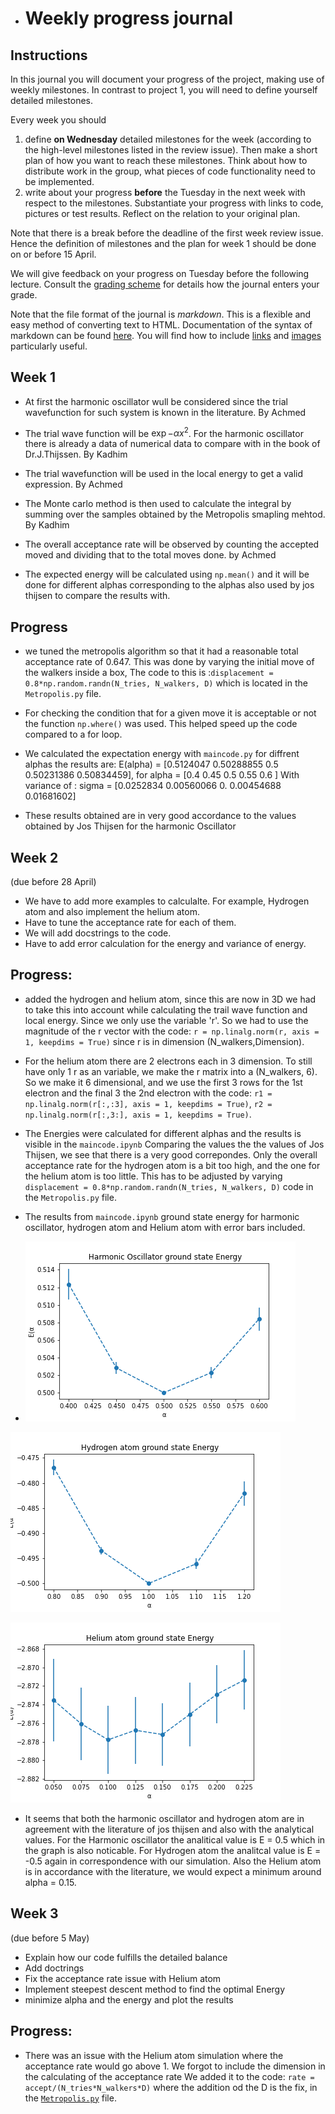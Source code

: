 *  # Weekly progress journal

## Instructions

In this journal you will document your progress of the project, making use of weekly milestones. In contrast to project 1, you will need to define yourself detailed milestones.

Every week you should 

1. define **on Wednesday** detailed milestones for the week (according to the
   high-level milestones listed in the review issue).
   Then make a short plan of how you want to 
   reach these milestones. Think about how to distribute work in the group, 
   what pieces of code functionality need to be implemented. 
2. write about your progress **before** the Tuesday in the next week with
   respect to the milestones. Substantiate your progress with links to code,
   pictures or test results. Reflect on the relation to your original plan.

Note that there is a break before the deadline of the first week review
issue. Hence the definition of milestones and the plan for week 1 should be
done on or before 15 April.

We will give feedback on your progress on Tuesday before the following lecture. Consult the 
[grading scheme](https://computationalphysics.quantumtinkerer.tudelft.nl/proj2-grading/) 
for details how the journal enters your grade.

Note that the file format of the journal is *markdown*. This is a flexible and easy method of 
converting text to HTML. 
Documentation of the syntax of markdown can be found 
[here](https://docs.gitlab.com/ee/user/markdown.html#gfm-extends-standard-markdown). 
You will find how to include [links](https://docs.gitlab.com/ee/user/markdown.html#links) and 
[images](https://docs.gitlab.com/ee/user/markdown.html#images) particularly
useful.

## Week 1
- At first the harmonic oscillator wull be considered since the trial wavefunction for such system is known in the literature. By Achmed 

- The trial wave function will be $\exp{-{\alpha}x^{2}}$. For the harmonic oscillator there is already a data of numerical data to compare with in the book of Dr.J.Thijssen. By Kadhim 

- The trial wavefunction will be used in the local energy to get a valid expression. By Achmed

- The Monte carlo method is then used to calculate the integral by summing over the samples obtained by the Metropolis smapling mehtod. By Kadhim

- The overall acceptance rate will be observed by counting the accepted moved and dividing that to the total moves done. by Achmed

- The expected energy will be calculated using `np.mean()` and it will be done for different alphas corresponding to the alphas also used by jos thijsen to compare the results with.



## Progress




- we tuned the metropolis algorithm so that it had a reasonable total acceptance rate of 0.647. This was done by varying the initial move of the walkers inside a box,
The code to this is :`displacement = 0.8*np.random.randn(N_tries, N_walkers, D)` which is located in the `Metropolis.py` file.

- For checking the condition that for a given move it is acceptable or not the function `np.where()` was used. This helped speed up the code compared to a for loop.

- We calculated the expectation energy with `maincode.py` for diffrent alphas the results are: E(alpha) = [0.5124047  0.50288855 0.5        0.50231386 0.50834459], for alpha = [0.4  0.45 0.5  0.55 0.6 ]
With variance of : sigma = [0.0252834  0.00560066 0.         0.00454688 0.01681602]
- These results obtained are in very good accordance to the values obtained by Jos Thijsen for the harmonic Oscillator


## Week 2
(due before 28 April)

- We have to add more examples to calculalte. For example, Hydrogen atom and also implement the helium atom.
- Have to tune the acceptance rate for each of them.
- We will add docstrings to the code.
- Have to add error calculation for the energy and variance of energy.

## Progress:
- added the hydrogen and helium atom, since this are now in 3D we had to take this into account while calculating the trail wave function and local energy. Since we only use the variable 'r'.
So we had to use the magnitude of the r vector with the code: `r = np.linalg.norm(r, axis = 1, keepdims = True)` since r is in dimension (N_walkers,Dimension).

- For the helium atom there are 2 electrons each in 3 dimension. To still have only 1 r as an variable, we make the r matrix into a (N_walkers, 6). So we make it 6 dimensional,
and we use the first 3 rows for the 1st electron and the final 3 the 2nd electron with the code: `r1 = np.linalg.norm(r[:,:3], axis = 1, keepdims = True)`, `r2 = np.linalg.norm(r[:,3:], axis = 1, keepdims = True)`.

- The Energies were calculated for different alphas and the results is visible in the `maincode.ipynb` [](https://gitlab.kwant-project.org/computational_physics_projects/Project-2---QMC_N_mido1/-/blob/master/maincode.ipynb)
Comparing the values the the values of Jos Thijsen, we see that there is a very good correpondes. Only the overall acceptance rate for the hydrogen atom is a bit too high, and the one for the helium atom is too little.
This has to be adjusted by varying `displacement = 0.8*np.random.randn(N_tries, N_walkers, D)` code in the `Metropolis.py` file.
- The results from `maincode.ipynb` ground state energy for harmonic oscillator, hydrogen atom and Helium atom with error bars included.
- ![alt text](Plots_journal/Harmonic_oscillator_energy_groundstate.png)

![alt text](Plots_journal/Hydrogen_energy_groundstate.png)

![alt text](Plots_journal/Helium_energy_groundstate_1.png)

- It seems that both the harmonic oscillator and hydrogen atom are in agreement with the literature of jos thijsen and also with the analytical values. For the 
Harmonic oscillator the analitical value is E = 0.5 which in the graph is also noticable. For Hydrogen atom the analitcal value is E = -0.5 again in correspondence with our simulation.
Also the Helium atom is in accordance with the literature, we would expect a minimum around alpha = 0.15. 

## Week 3
(due before 5 May)

- Explain how our code fulfills the detailed balance
- Add doctrings
- Fix the acceptance rate issue with Helium atom
- Implement steepest descent method to find the optimal Energy
- minimize alpha and the energy and plot the results


## Progress:

- There was an issue with the Helium atom simulation where the acceptance rate would go above 1. We forgot to include the dimension in the calculating of the acceptance rate
We added it to the code: `rate = accept/(N_tries*N_walkers*D)` where the addition od the D is the fix, in the [`Metropolis.py`](https://gitlab.kwant-project.org/computational_physics_projects/Project-2---QMC_N_mido1/-/blob/master/Functions/Metropolis.py) file.

